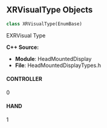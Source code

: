 ## XRVisualType Objects

```python
class XRVisualType(EnumBase)
```

EXRVisual Type

**C++ Source:**

- **Module**: HeadMountedDisplay
- **File**: HeadMountedDisplayTypes.h

<a id="unreal.XRVisualType.CONTROLLER"></a>

#### CONTROLLER

0

<a id="unreal.XRVisualType.HAND"></a>

#### HAND

1

<a id="unreal.XRSpaceType"></a>
